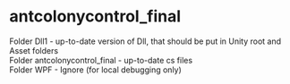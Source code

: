 # antcolonycontrol_final
Folder Dll1 - up-to-date version of Dll, that should be put in Unity root and Asset folders <br>
Folder antcolonycontrol_final - up-to-date cs files <br>
Folder WPF - Ignore (for local debugging only)
